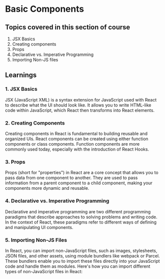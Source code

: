# Basic Components

## Topics covered in this section of course

1. JSX Basics
2. Creating components
3. Props
4. Declarative vs. Imperative Programming
5. Importing Non-JS files

## Learnings

### 1. JSX Basics

JSX (JavaScript XML) is a syntax extension for JavaScript used with React to describe what the UI should look like. It allows you to write HTML-like code within JavaScript, which React then transforms into React elements.

### 2. Creating Components

Creating components in React is fundamental to building reusable and organized UIs. React components can be created using either function components or class components. Function components are more commonly used today, especially with the introduction of React Hooks.

### 3. Props

Props (short for "properties") in React are a core concept that allows you to pass data from one component to another. They are used to pass information from a parent component to a child component, making your components more dynamic and reusable.

### 4. Declarative vs. Imperative Programming

Declarative and imperative programming are two different programming paradigms that describe approaches to solving problems and writing code. In the context of React, these paradigms refer to different ways of defining and manipulating UI components.

### 5. Importing Non-JS Files

In React, you can import non-JavaScript files, such as images, stylesheets, JSON files, and other assets, using module bundlers like webpack or Parcel. These bundlers enable you to import these files directly into your JavaScript code and handle them as modules. Here's how you can import different types of non-JavaScript files in React:
